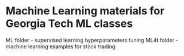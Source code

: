 # Machine Learning materials for Georgia Tech ML classes
ML folder - supervised learning hyperparameters tuning
ML4t folder - machine learning examples for stock trading